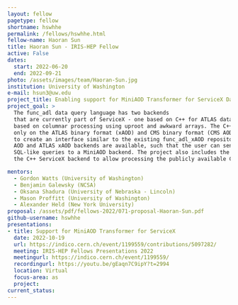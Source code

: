 ```yaml
---
layout: fellow
pagetype: fellow
shortname: hswhhe
permalink: /fellows/hswhhe.html
fellow-name: Haoran Sun
title: Haoran Sun - IRIS-HEP Fellow
active: False
dates:
  start: 2022-06-20
  end: 2022-09-21
photo: /assets/images/team/Haoran-Sun.jpg
institution: University of Washington
e-mail: hsun3@uw.edu
project_title: Enabling support for MiniAOD Transformer for ServiceX Data Delivery Service
project_goal: >
  The func_adl data query language has two backends
  that are currently part of ServiceX - one based on C++ for ATLAS data and CMS data, and one
  based on columnar processing using uproot and awkward arrays. The C++ backend currently runs
  only on the ATLAS binary format (xAOD) and CMS binary format (CMS AOD). This project aims
  to create an interface similar to the existing func_adl_xAOD repository, where both CMS
  AOD and ATLAS xAOD backends are available, such that the user can send hierarchical
  SQL-like queries to a MiniAOD backend. The project also includes the required modifications of
  the C++ ServiceX backend to allow processing the publicly available CMS MiniAOD binary files.

mentors:
  - Gordon Watts (University of Washington)
  - Benjamin Galewsky (NCSA)
  - Oksana Shadura (University of Nebraska - Lincoln)
  - Mason Proffitt (University of Washington)
  - Alexander Held (New York University)
proposal: /assets/pdf/fellows-2022/071-proposal-Haoran-Sun.pdf
github-username: hswhhe
presentations:
- title: Support for MiniAOD Transformer for ServiceX
  date: 2022-10-19
  url: https://indico.cern.ch/event/1199559/contributions/5097282/
  meeting: IRIS-HEP Fellows Presentations 2022
  meetingurl: https://indico.cern.ch/event/1199559/
  recordingurl: https://youtu.be/gEaqn7C9ipY?t=2994
  location: Virtual
  focus-area: as
  project:
current_status:
---
```

